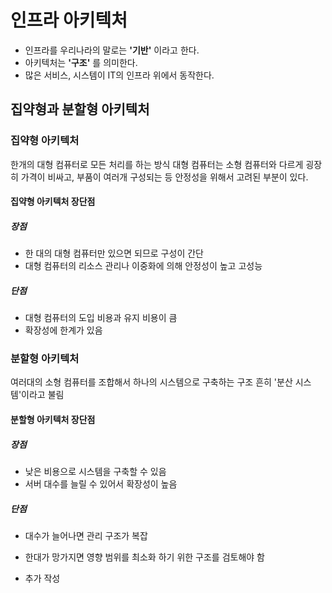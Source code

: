 # 인프라 아키텍처
+ 인프라를 우리나라의 말로는 **'기반'** 이라고 한다.
+ 아키텍처는 **'구조'** 를 의미한다.
+ 많은 서비스, 시스템이 IT의 인프라 위에서 동작한다. 

## 집약형과 분할형 아키텍처
### 집약형 아키텍처
한개의 대형 컴퓨터로 모든 처리를 하는 방식
대형 컴퓨터는 소형 컴퓨터와 다르게 굉장히 가격이 비싸고, 부품이 여러개 구성되는 등 안정성을 위해서 고려된 부분이 있다.

#### 집약형 아키텍처 장단점
##### 장점
+ 한 대의 대형 컴퓨터만 있으면 되므로 구성이 간단
+ 대형 컴퓨터의 리소스 관리나 이중화에 의해 안정성이 높고 고성능
   
##### 단점
+ 대형 컴퓨터의 도입 비용과 유지 비용이 큼
+ 확장성에 한계가 있음

### 분할형 아키텍처
여러대의 소형 컴퓨터를 조합해서 하나의 시스템으로 구축하는 구조
흔히 '분산 시스템'이라고 불림
   
#### 분할형 아키텍처 장단점
##### 장점
+ 낮은 비용으로 시스템을 구축할 수 있음
+ 서버 대수를 늘릴 수 있어서 확장성이 높음
   
##### 단점
+ 대수가 늘어나면 관리 구조가 복잡
+ 한대가 망가지면 영향 범위를 최소화 하기 위한 구조를 검토해야 함

+ 추가 작성 

